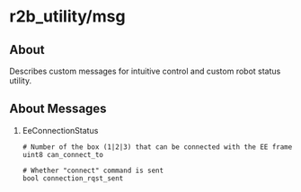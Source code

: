 # r2b_utility/msg

## About

Describes custom messages for intuitive control and custom robot status utility.

## About Messages

1. EeConnectionStatus
	```
	# Number of the box (1|2|3) that can be connected with the EE frame
	uint8 can_connect_to

	# Whether "connect" command is sent
	bool connection_rqst_sent
	```